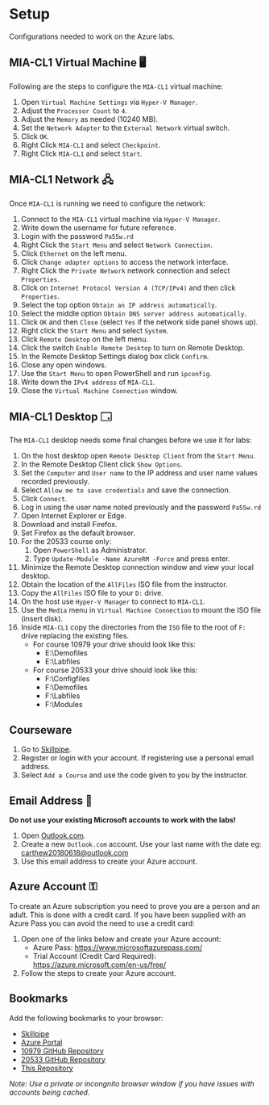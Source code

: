 # Setup

Configurations needed to work on the Azure labs.

## MIA-CL1 Virtual Machine 🖥️

Following are the steps to configure the `MIA-CL1` virtual machine:

1. Open `Virtual Machine Settings` via `Hyper-V Manager`.
1. Adjust the `Processor Count` to `4`.
1. Adjust the `Memory` as needed (10240 MB).
1. Set the `Network Adapter` to the `External Network` virtual switch.
1. Click `OK`.
1. Right Click `MIA-CL1` and select `Checkpoint`.
1. Right Click `MIA-CL1` and select `Start`.

## MIA-CL1 Network 🖧

Once `MIA-CL1` is running we need to configure the network:

1. Connect to the `MIA-CL1` virtual machine via `Hyper-V Manager`.
1. Write down the username for future reference.
1. Login with the password `Pa55w.rd`
1. Right Click the `Start Menu` and select `Network Connection`.
1. Click `Ethernet` on the left menu.
1. Click `Change adapter options` to access the network interface.
1. Right Click the `Private Network` network connection and select `Properties`.
1. Click on `Internet Protocol Version 4 (TCP/IPv4)` and then click `Properties`.
1. Select the top option `Obtain an IP address automatically`.
1. Select the middle option `Obtain DNS server address automatically`.
1. Click `OK` and then `Close` (select `Yes` if the network side panel shows up).
1. Right click the `Start Menu` and select `System`.
1. Click `Remote Desktop` on the left menu.
1. Click the switch `Enable Remote Desktop` to turn on Remote Desktop.
1. In the Remote Desktop Settings dialog box click `Confirm`.
1. Close any open windows.
1. Use the `Start Menu` to open PowerShell and run `ipconfig`.
1. Write down the `IPv4 address` of `MIA-CL1`.
1. Close the `Virtual Machine Connection` window.

## MIA-CL1 Desktop 🗔

The `MIA-CL1` desktop needs some final changes before we use it for labs:

1. On the host desktop open `Remote Desktop Client` from the `Start Menu`.
1. In the Remote Desktop Client click `Show Options`.
1. Set the `Computer` and `User name` to the IP address and user name values recorded previously.
1. Select `Allow me to save credentials` and save the connection.
1. Click `Connect`.
1. Log in using the user name noted previously and the password `Pa55w.rd`
1. Open Internet Explorer or Edge.
1. Download and install Firefox.
1. Set Firefox as the default browser.
1. For the 20533 course only:
   1. Open `PowerShell` as Administrator.
   1. Type `Update-Module -Name AzureRM -Force` and press enter.
1. Minimize the Remote Desktop connection window and view your local desktop.
1. Obtain the location of the `AllFiles` ISO file from the instructor.
1. Copy the `AllFiles` ISO file to your `D:` drive.
1. On the host use `Hyper-V Manager` to connect to `MIA-CL1`.
1. Use the `Media` menu in `Virtual Machine Connection` to mount the ISO file (insert disk).
1. Inside `MIA-CL1` copy the directories from the `ISO` file to the root of `F:` drive replacing the existing files.
   * For course 10979 your drive should look like this:
     * E:\Demofiles
     * E:\Labfiles
   * For course 20533 your drive should look like this:
     * F:\Configfiles
     * F:\Demofiles
     * F:\Labfiles
     * F:\Modules
     
## Courseware

1. Go to [Skillpipe](https://skillpipe.com/en-GB/).
1. Register or login with your account. If registering use a personal email address.
1. Select `Add a Course` and use the code given to you by the instructor.

## Email Address 📧

__Do not use your existing Microsoft accounts to work with the labs!__

1. Open [Outlook.com](https://outlook.live.com/owa/).
1. Create a new `Outlook.com` account. Use your last name with the date eg: carthew20180618@outlook.com
1. Use this email address to create your Azure account.

## Azure Account ⚿

To create an Azure subscription you need to prove you are a person and an adult. This is done with a credit card. If you have been supplied with an Azure Pass you can avoid the need to use a credit card:

1. Open one of the links below and create your Azure account:
   * Azure Pass: https://www.microsoftazurepass.com/
   * Trial Account (Credit Card Required): https://azure.microsoft.com/en-us/free/
1. Follow the steps to create your Azure account.

## Bookmarks

Add the following bookmarks to your browser:

* [Skillpipe](https://skillpipe.com/en-GB/)
* [Azure Portal](https://portal.azure.com/)
* [10979 GitHub Repository](https://github.com/MicrosoftLearning/10979-MicrosoftAzureFundamentals)
* [20533 GitHub Repository](https://github.com/MicrosoftLearning/20533-ImplementingMicrosoftAzureInfrastructureSolutions)
* [This Repository](/Azure)

_Note: Use a private or incongnito browser window if you have issues with accounts being cached._ 


